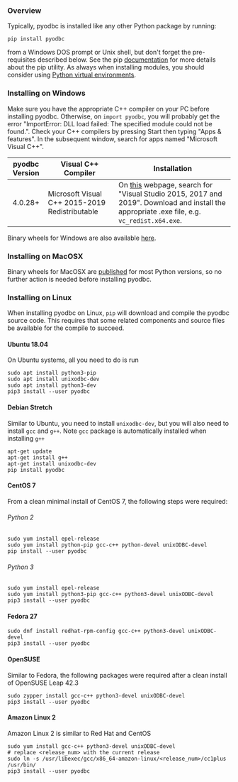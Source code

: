 ### Overview

Typically, pyodbc is installed like any other Python package by running:

~~~
pip install pyodbc
~~~

from a Windows DOS prompt or Unix shell, but don't forget the pre-requisites described below. See the pip [documentation](https://pip.pypa.io/en/latest/user_guide.html "pip user guide") for more details about the pip utility. As always when installing modules, you should consider using [Python virtual environments](http://docs.python-guide.org/en/latest/dev/virtualenvs/).

### Installing on Windows

Make sure you have the appropriate C++ compiler on your PC before installing pyodbc. Otherwise, on `import pyodbc`, you will probably get the error "ImportError: DLL load failed: The specified module could not be found.". Check your C++ compilers by pressing Start then typing "Apps & features". In the subsequent window, search for apps named "Microsoft Visual C++".

| pyodbc Version | Visual C++ Compiler | Installation |
|:--------------:| ------------------- | ------------ |
| 4.0.28+ | Microsoft Visual C++ 2015-2019 Redistributable | On [this](https://support.microsoft.com/en-us/help/2977003/the-latest-supported-visual-c-downloads) webpage, search for "Visual Studio 2015, 2017 and 2019". Download and install the appropriate .exe file, e.g. `vc_redist.x64.exe`. |

Binary wheels for Windows are also available [here](https://pypi.org/project/pyodbc/#files).

### Installing on MacOSX

Binary wheels for MacOSX are [published](https://pypi.org/project/pyodbc/#files) for most Python versions, so no further action is needed before installing pyodbc.

### Installing on Linux

When installing pyodbc on Linux, `pip` will download and compile the pyodbc source code. This requires that some related components and source files be available for the compile to succeed. 

#### Ubuntu 18.04

On Ubuntu systems, all you need to do is run

~~~
sudo apt install python3-pip
sudo apt install unixodbc-dev
sudo apt install python3-dev
pip3 install --user pyodbc
~~~

#### Debian Stretch

Similar to Ubuntu, you need to install `unixodbc-dev`, but you will also need to install `gcc` and `g++`. Note `gcc` package is automatically installed when installing `g++`

~~~
apt-get update
apt-get install g++
apt-get install unixodbc-dev
pip install pyodbc
~~~

#### CentOS 7

From a clean minimal install of CentOS 7, the following steps were required:

###### Python 2
~~~
sudo yum install epel-release
sudo yum install python-pip gcc-c++ python-devel unixODBC-devel
pip install --user pyodbc
~~~

###### Python 3
~~~
sudo yum install epel-release
sudo yum install python3-pip gcc-c++ python3-devel unixODBC-devel
pip3 install --user pyodbc
~~~

#### Fedora 27

~~~
sudo dnf install redhat-rpm-config gcc-c++ python3-devel unixODBC-devel
pip3 install --user pyodbc
~~~

#### OpenSUSE

Similar to Fedora, the following packages were required after a clean install of OpenSUSE Leap 42.3

~~~
sudo zypper install gcc-c++ python3-devel unixODBC-devel
pip3 install --user pyodbc
~~~


#### Amazon Linux 2

Amazon Linux 2 is similar to Red Hat and CentOS

~~~
sudo yum install gcc-c++ python3-devel unixODBC-devel
# replace <release_num> with the current release
sudo ln -s /usr/libexec/gcc/x86_64-amazon-linux/<release_num>/cc1plus /usr/bin/
pip3 install --user pyodbc
~~~
